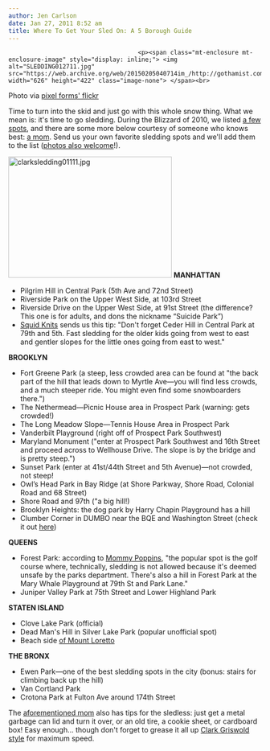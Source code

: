 ```yaml
---
author: Jen Carlson
date: Jan 27, 2011 8:52 am
title: Where To Get Your Sled On: A 5 Borough Guide
---
```


	
										<p><span class="mt-enclosure mt-enclosure-image" style="display: inline;"> <img alt="SLEDDING012711.jpg" src="https://web.archive.org/web/20150205040714im_/http://gothamist.com/attachments/arts_jen/SLEDDING012711.jpg" width="626" height="422" class="image-none"> </span><br>
<span class="photo_caption">Photo via <a href="https://web.archive.org/web/20150205040714/http://www.flickr.com/photos/phillipstearns/5354257913/">pixel forms&apos; flickr</a></span></p>

<p>Time to turn into the skid and just go with this whole snow thing. What we mean is: it&apos;s time to go sledding. During the Blizzard of 2010, we listed <a href="https://web.archive.org/web/20150205040714/http://gothamist.com/2010/12/26/tomorrow_snow_day_sledding_hot_choc.php">a few spots</a>, and there are some more below courtesy of someone who knows best: <a href="https://web.archive.org/web/20150205040714/http://www.achildgrows.com/2011/01/27/the-best-places-to-sled-in-brooklyn-and-nyc/">a mom</a>. Send us your own favorite sledding spots and we&apos;ll add them to the list (<a href="https://web.archive.org/web/20150205040714/mailto:photos@gothamist.com">photos also welcome</a>!).</p>

<p><span class="mt-enclosure mt-enclosure-image" style="display: inline;"> <img alt="clarksledding01111.jpg" src="https://web.archive.org/web/20150205040714im_/http://gothamist.com/attachments/arts_jen/clarksledding01111.jpg" width="325" height="241" class="image-right"> </span><strong>MANHATTAN</strong><br>
</p><ul><li>Pilgrim Hill in Central Park (5th Ave and 72nd Street)<br>
</li><li>Riverside Park on the Upper West Side, at 103rd Street<br>
</li><li>Riverside Drive on the Upper West Side, at 91st Street (the difference? This one is for adults, and dons the nickname &#x201C;Suicide Park&#x201D;)<br>
</li><li><a href="https://web.archive.org/web/20150205040714/http://www.squid-knits.blogspot.com/">Squid Knits</a> sends us this tip: &quot;Don&apos;t forget Ceder Hill in Central Park at 79th and 5th.  Fast sledding for the older kids going from west to east and gentler slopes for the little ones going from east to west.&quot;</li></ul><p></p>

<p><strong>BROOKLYN</strong><br>
</p><ul><li>Fort Greene Park (a steep, less crowded area can be found at &quot;the back part of the hill that leads down to Myrtle Ave&#x2014;you will find less crowds, and a much steeper ride. You might even find some snowboarders there.&quot;)<br>
</li><li>The Nethermead&#x2014;Picnic House area in Prospect Park (warning: gets crowded!)<br>
</li><li>The Long Meadow Slope&#x2014;Tennis House Area in Prospect Park<br>
</li><li>Vanderbilt Playground (right off of Prospect Park Southwest)<br>
</li><li>Maryland Monument (&quot;enter at Prospect Park Southwest and 16th Street and proceed across to Wellhouse Drive. The slope is by the bridge and is pretty steep.&quot;)<br>
</li><li>Sunset Park (enter at 41st/44th Street and 5th Avenue)&#x2014;not crowded, not steep!<br>
</li><li>Owl&#x2019;s Head Park in Bay Ridge (at Shore Parkway, Shore Road, Colonial Road and 68 Street)<br>
</li><li>Shore Road and 97th (&quot;a big hill!)<br>
</li><li>Brooklyn Heights: the dog park by Harry Chapin Playground has a hill<br>
</li><li>Clumber Corner in DUMBO near the BQE and Washington Street (check it out <a href="https://web.archive.org/web/20150205040714/http://dumbonyc.com/2011/01/12/no-snow-day-in-dumbo/">here</a>)</li></ul><p></p>

<p><strong>QUEENS</strong><br>
</p><ul><li>Forest Park: according to <a href="https://web.archive.org/web/20150205040714/http://mommypoppins.com/ny-kids/best-sledding-hills-in-new-york-city">Mommy Poppins</a>, &quot;the popular spot is the golf course where, technically, sledding is not allowed because it&apos;s deemed unsafe by the parks department. There&apos;s also a hill in Forest Park at the Mary Whale Playground at 79th St and Park Lane.&quot;<br>
</li><li>Juniper Valley Park at 75th Street and Lower Highland Park</li></ul><p></p>

<p><strong>STATEN ISLAND</strong><br>
</p><ul><li>Clove Lake Park (official)<br>
</li><li>Dead Man&apos;s Hill in Silver Lake Park (popular unofficial spot)<br>
</li><li>Beach side <a href="https://web.archive.org/web/20150205040714/http://photos.silive.com/photogallery/2010/03/sunday_sled_ride.html">of Mount Loretto</a></li></ul><p></p>

<p><strong>THE BRONX</strong><br>
</p><ul><li>Ewen Park&#x2014;one of the best sledding spots in the city (bonus: stairs for climbing back up the hill)<br>
</li><li>Van Cortland Park<br>
</li><li>Crotona Park at Fulton Ave around 174th Street</li></ul><p></p>

<p>The <a href="https://web.archive.org/web/20150205040714/http://www.achildgrows.com/">aforementioned mom</a> also has tips for the sledless: just get a metal garbage can lid and turn it over, or an old tire, a cookie sheet, or cardboard box! Easy enough... though don&apos;t forget to grease it all up <a href="https://web.archive.org/web/20150205040714/http://www.youtube.com/watch?v=9rMcRJVY1-0">Clark Griswold style</a> for maximum speed.</p>					
										
									
				